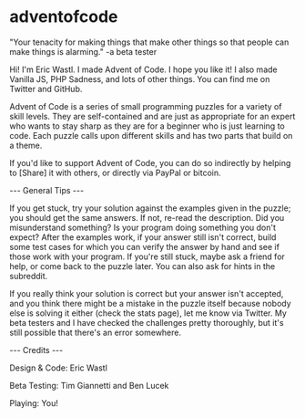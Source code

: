 # adventofcode

"Your tenacity for making things that make other things so that people can make things is alarming." -a beta tester

Hi! I'm Eric Wastl. I made Advent of Code. I hope you like it! I also made Vanilla JS, PHP Sadness, and lots of other things. You can find me on Twitter and GitHub.

Advent of Code is a series of small programming puzzles for a variety of skill levels. They are self-contained and are just as appropriate for an expert who wants to stay sharp as they are for a beginner who is just learning to code. Each puzzle calls upon different skills and has two parts that build on a theme.

If you'd like to support Advent of Code, you can do so indirectly by helping to [Share] it with others, or directly via PayPal or bitcoin.

--- General Tips ---

If you get stuck, try your solution against the examples given in the puzzle; you should get the same answers. If not, re-read the description. Did you misunderstand something? Is your program doing something you don't expect? After the examples work, if your answer still isn't correct, build some test cases for which you can verify the answer by hand and see if those work with your program. If you're still stuck, maybe ask a friend for help, or come back to the puzzle later. You can also ask for hints in the subreddit.

If you really think your solution is correct but your answer isn't accepted, and you think there might be a mistake in the puzzle itself because nobody else is solving it either (check the stats page), let me know via Twitter. My beta testers and I have checked the challenges pretty thoroughly, but it's still possible that there's an error somewhere.

--- Credits ---

Design & Code: Eric Wastl

Beta Testing: Tim Giannetti and Ben Lucek

Playing: You!